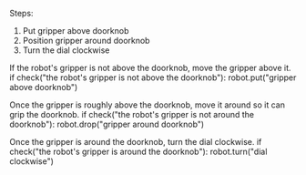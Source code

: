 

Steps: 
1. Put gripper above doorknob
2. Position gripper around doorknob
3. Turn the dial clockwise

If the robot's gripper is not above the doorknob, move the gripper above it.
if check("the robot's gripper is not above the doorknob"):
    robot.put("gripper above doorknob")

Once the gripper is roughly above the doorknob, move it around so it can grip
the doorknob.
if check("the robot's gripper is not around the doorknob"):
    robot.drop("gripper around doorknob")

Once the gripper is around the doorknob, turn the dial clockwise.
if check("the robot's gripper is around the doorknob"):
    robot.turn("dial clockwise")